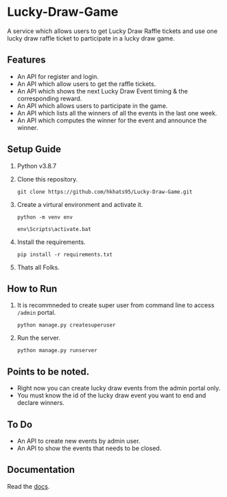 # Lucky-Draw-Game
A service which allows users to get Lucky Draw Raffle tickets and use one lucky draw raffle ticket to participate in a lucky draw game.

## Features
* An API for register and login.
* An API which allow users to get the raffle tickets.
* An API which shows the next Lucky Draw Event timing & the corresponding reward.
* An API which allows users to participate in the game.
* An API which lists all the winners of all the events in the last one week.
* An API which computes the winner for the event and announce the winner.

## Setup Guide
1. Python v3.8.7
2. Clone this repository.

    `git clone https://github.com/hkhats95/Lucky-Draw-Game.git`

3. Create a virtural environment and activate it.

    `python -m venv env`

    `env\Scripts\activate.bat`

4. Install the requirements.

    `pip install -r requirements.txt`

5. Thats all Folks.


## How to Run
1. It is recommneded to create super user from command line to access `/admin` portal.

    `python manage.py createsuperuser`

2. Run the server.

    `python manage.py runserver`

## Points to be noted.
* Right now you can create lucky draw events from the admin portal only.
* You must know the id of the lucky draw event you want to end and declare winners.

## To Do
* An API to create new events by admin user.
* An API to show the events that needs to be closed.

## Documentation
Read the [docs].



[docs]: https://documenter.getpostman.com/view/13943044/TzK17amm